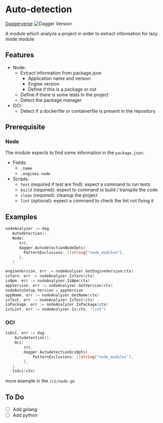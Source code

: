 # Auto-detection

[Daggerverse](https://daggerverse.dev/mod/github.com/Dudesons/daggerverse/node)
![Dagger Version](https://img.shields.io/badge/dagger%20version-%3E=0.10.0-0f0f19.svg?style=flat-square)

A module which analyze a project in order to extract information for lazy mode module

## Features

 * Node:
   * Extract information from package.json
     * Application name and version
     * Engine version
     * Define if this is a package or not
   * Define if there is some tests in the project
   * Detect the package manager
 * OCI:
   * Detect if a dockerfile or containerfile is present in the repository

## Prerequisite
### Node

The module expects to find some information in the `package.json`:
* Fields:
   * `.name`
   * `.engines.node`
* Scripts:
   * `test` (required if test are find): expect a command to run tests
   * `build` (required): expect to command to build / transpile the code
   * `clean` (required): cleanup the project
   * `lint` (optional): expect a command to check the lint not fixing it

## Examples

```go
nodeAnalyzer := dag.
   Autodetection().
   Node(
      src,
      dagger.AutodetectionNodeOpts{
        PatternExclusions: []string{"node_modules"},
      },
   )

engineVersion, err := nodeAnalyzer.GetEngineVersion(ctx)
isYarn, err := nodeAnalyzer.IsYarn(ctx)
isNpm, err := nodeAnalyzer.IsNpm(ctx)
appVersion, err := nodeAnalyzer.GetVersion(ctx)
nodeAutoSetup.Version = appVersion
appName, err := nodeAnalyzer.GetName(ctx)
isTest, err := nodeAnalyzer.IsTest(ctx)
isPackage, err := nodeAnalyzer.IsPackage(ctx)
istLint, err := nodeAnalyzer.Is(ctx, "lint")
```

### OCI
```go
isOci, err := dag.
	Autodetection().
    Oci(
        src,
        dagger.AutodetectionOciOpts{
            PatternExclusions: []string{"node_modules"},
        },
   ).
   IsOci(ctx)
```

more example in the `/ci/node.go`

## To Do

- [ ] Add golang
- [ ] Add python
